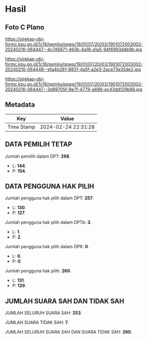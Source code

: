 # Hasil

## Foto C Plano

https://sirekap-obj-formc.kpu.go.id/1c16/pemilu/ppwp/19/01/07/20/03/1901072003002-20240216-064447--4c7d5671-463b-4a18-a1a5-94f6993d4b9b.jpg

https://sirekap-obj-formc.kpu.go.id/1c16/pemilu/ppwp/19/01/07/20/03/1901072003002-20240216-064448--efa4b281-8831-4a5f-a2e3-2ace73e35de2.jpg

https://sirekap-obj-formc.kpu.go.id/1c16/pemilu/ppwp/19/01/07/20/03/1901072003002-20240216-064447--3d89705f-9e7f-4779-a698-ec43dd129b88.jpg


## Metadata

| Key        | Value               |
| ---------- | ------------------- |
| Time Stamp | 2024-02-24 22:31:28 |


## DATA PEMILIH TETAP

Jumlah pemilih dalam DPT: **298**.
 * L: **144**.
 * P: **154**.

## DATA PENGGUNA HAK PILIH

Jumlah pengguna hak pilih dalam DPT: **257**.
 * L: **130**.
 * P: **127**.

Jumlah pengguna hak pilih dalam DPTb: **3**.
 * L: **1**.
 * P: **2**.

Jumlah pengguna hak pilih dalam DPK: **0**.
 * L: **0**.
 * P: **0**.

Jumlah pengguna hak pilih: **260**.
 * L: **131**.
 * P: **129**.

## JUMLAH SUARA SAH DAN TIDAK SAH

JUMLAH SELURUH SUARA SAH: **253**.

JUMLAH SUARA TIDAK SAH: **7**.

JUMLAH SELURUH SUARA SAH DAN SUARA TIDAK SAH: **260**.


